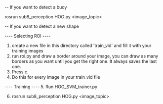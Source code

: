 -- If you want to detect a buoy

rosrun sub8_perception HOG.py <image_topic>

-- If you want to detect a new shape

---- Selecting ROI ----
1. create a new file in this directory called 'train_vid' and fill it with your training images
2. run roi.py and draw a border around your image, you can draw as many borders as you want until you get the right one.
It always saves the last one.
3. Press c.
4. Do this for every image in your train_vid file

---- Training ----
5. Run HOG_SVM_trainer.py


6. rosrun sub8_perception HOG.py <image_topic>
